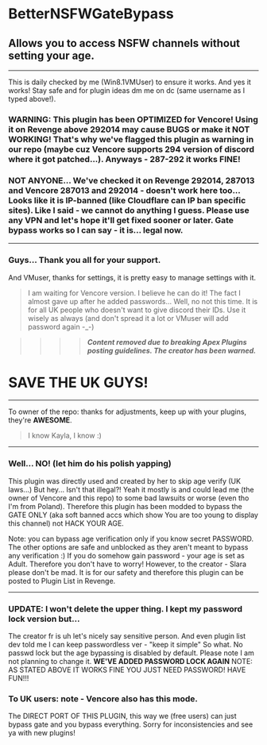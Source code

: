 # BetterNSFWGateBypass 
## Allows you to access NSFW channels without setting your age.

__ __
This is daily checked by me (Win8.1VMUser) to ensure it works. And yes it works!
Stay safe and for plugin ideas dm me on dc (same username as I typed above!).
### WARNING: This plugin has been OPTIMIZED for Vencore! Using it on Revenge above 292014 may cause BUGS or make it NOT WORKING! That's why we've flagged this plugin as warning in our repo (maybe cuz Vencore supports 294 version of discord where it got patched...). Anyways - 287-292 it works FINE!
### NOT ANYONE... We've checked it on Revenge 292014, 287013 and Vencore 287013 and 292014 - doesn't work here too... Looks like it is IP-banned (like Cloudflare can IP ban specific sites). Like I said - we cannot do anything I guess. Please use any VPN and let's hope it'll get fixed sooner or later. Gate bypass works so I can say - it is... legal now. 
__ __
### Guys... Thank you all for your support. 
And VMuser, thanks for settings, it is pretty easy to manage settings with it.
> I am waiting for Vencore version. I believe he can do it! The fact I almost gave up after he added passwords... Well, no not this time. It is for all UK people who doesn't want to give discord their IDs.
Use it wisely as always (and don't spread it a lot or VMuser will add password again -_-)

> > > > ***Content removed due to breaking Apex Plugins posting guidelines. The creator has been warned.***

# SAVE THE UK GUYS!

__ __
To owner of the repo: thanks for adjustments, keep up with your plugins, they're **AWESOME**.
> I know Kayla, I know :)

__ __
### Well... NO! (let him do his polish yapping)
This plugin was directly used and created by her to skip age verify (UK laws...) But hey... Isn't that illegal?!
Yeah it mostly is and could lead me (the owner of Vencore and this repo) to some bad lawsuits or worse (even tho I'm from Poland).
Therefore this plugin has been modded to bypass the GATE ONLY (aka soft banned accs which show You are too young to display this channel) not HACK YOUR AGE.

Note: you can bypass age verification only if you know secret PASSWORD. The other options are safe and unblocked as they aren't meant to bypass any verification :)
If you do somehow gain password - your age is set as Adult. Therefore you don't have to worry!
However, to the creator - Slara please don't be mad. It is for our safety and therefore this plugin can be posted to Plugin List in Revenge.

__ __
### UPDATE: I won't delete the upper thing. I kept my password lock version but...
The creator fr is uh let's nicely say sensitive person. And even plugin list dev told me I can keep passwordless ver - "keep it simple"
So what. No passwd lock but the age bypassing is disabled by default. Please note I am not planning to change it.
**WE'VE ADDED PASSWORD LOCK AGAIN**
NOTE: AS STATED ABOVE IT WORKS FINE YOU JUST NEED PASSWORD! HAVE FUN!!!

### To UK users: note - Vencore also has this mode.
The DIRECT PORT OF THIS PLUGIN, this way we (free users) can just bypass gate and you bypass everything. Sorry for inconsistencies and see ya with new plugins!
